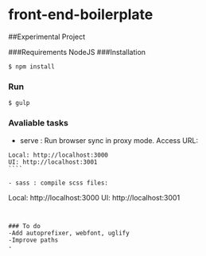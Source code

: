 # front-end-boilerplate

##Experimental Project

###Requirements
NodeJS
###Installation

````
$ npm install
````

### Run
````
$ gulp
````

### Avaliable tasks
- serve : Run browser sync in proxy mode. Access URL: 
`````
Local: http://localhost:3000
UI: http://localhost:3001
````

- sass : compile scss files: 
`````
Local: http://localhost:3000
UI: http://localhost:3001
````


### To do
-Add autoprefixer, webfont, uglify
-Improve paths
-

